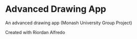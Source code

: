 # Advanced Drawing App
An advanced drawing app (Monash University Group Project)

Created with Riordan Alfredo
